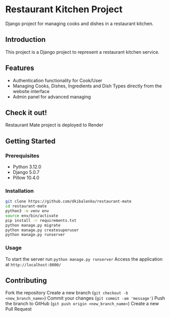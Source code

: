 # Restaurant Kitchen Project

Django project for managing cooks and dishes in a restaurant kitchen.

## Introduction
This project is a Django project to represent a restaurant kitchen service.

## Features
- Authentication functionality for Cook/User
- Managing Cooks, Dishes, Ingredients and Dish Types directly from the website interface
- Admin panel for advanced managing

## Check it out!
Restaurant Mate project is deployed to Render

## Getting Started
### Prerequisites
- Python 3.12.0
- Django 5.0.7
- Pillow 10.4.0

### Installation

  ```bash
  git clone https://github.com/dkibalenko/restaurant-mate
  cd restaurant-mate
  python3 -m venv env
  source env/bin/activate
  pip install -r requirements.txt
  python manage.py migrate
  python manage.py createsuperuser
  python manage.py runserver
  ```

### Usage
To start the server run `python manage.py runserver`
Access the application at `http://localhost:8000/`

## Contributing
Fork the repository
Create a new branch (`git checkout -b <new_branch_name>`)
Commit your changes (`git commit -am 'message'`)
Push the branch to GitHub (`git push origin <new_branch_name>`)
Create a new Pull Request
